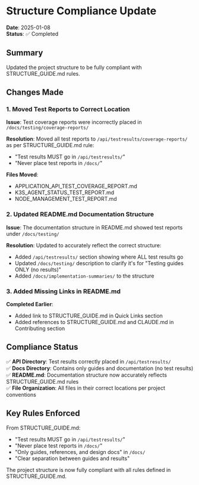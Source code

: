 # Structure Compliance Update

**Date**: 2025-01-08  
**Status**: ✅ Completed

## Summary

Updated the project structure to be fully compliant with STRUCTURE_GUIDE.md rules.

## Changes Made

### 1. Moved Test Reports to Correct Location

**Issue**: Test coverage reports were incorrectly placed in `/docs/testing/coverage-reports/`

**Resolution**: Moved all test reports to `/api/testresults/coverage-reports/` as per STRUCTURE_GUIDE.md rule:
- "Test results MUST go in `/api/testresults/`"
- "Never place test reports in `/docs/`"

**Files Moved**:
- APPLICATION_API_TEST_COVERAGE_REPORT.md
- K3S_AGENT_STATUS_TEST_REPORT.md  
- NODE_MANAGEMENT_TEST_REPORT.md

### 2. Updated README.md Documentation Structure

**Issue**: The documentation structure in README.md showed test reports under `/docs/testing/`

**Resolution**: Updated to accurately reflect the correct structure:
- Added `/api/testresults/` section showing where ALL test results go
- Updated `/docs/testing/` description to clarify it's for "Testing guides ONLY (no results)"
- Added `/docs/implementation-summaries/` to the structure

### 3. Added Missing Links in README.md

**Completed Earlier**:
- Added link to STRUCTURE_GUIDE.md in Quick Links section
- Added references to STRUCTURE_GUIDE.md and CLAUDE.md in Contributing section

## Compliance Status

✅ **API Directory**: Test results correctly placed in `/api/testresults/`  
✅ **Docs Directory**: Contains only guides and documentation (no test results)  
✅ **README.md**: Documentation structure now accurately reflects STRUCTURE_GUIDE.md rules  
✅ **File Organization**: All files in their correct locations per project conventions

## Key Rules Enforced

From STRUCTURE_GUIDE.md:
- "Test results MUST go in `/api/testresults/`"
- "Never place test reports in `/docs/`" 
- "Only guides, references, and design docs" in `/docs/`
- "Clear separation between guides and results"

The project structure is now fully compliant with all rules defined in STRUCTURE_GUIDE.md.